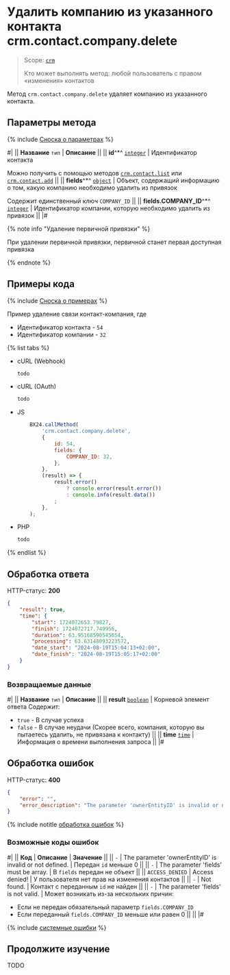 # Удалить компанию из указанного контакта crm.contact.company.delete

> Scope: [`crm`](../../../scopes/permissions.md)
>
> Кто может выполнять метод: любой пользователь с правом «изменения» контактов

Метод `crm.contact.company.delete` удаляет компанию из указанного контакта.


## Параметры метода

{% include [Сноска о параметрах](../../../../_includes/required.md) %}

#|
|| **Название**
`тип` | **Описание** ||
|| **id**^*^
[`integer`][1] | Идентификатор контакта

Можно получить с помощью методов [`crm.contact.list`](../crm-contact-list.md) или [`crm.contact.add`](../crm-contact-add.md) ||
|| **fields**^*^
[`object`][1] | Объект, содержащий информацию о том, какую компанию необходимо удалить из привязок

Содержит единственный ключ `COMPANY_ID` ||
|| **fields.COMPANY_ID**^*^
[`integer`][1] | Идентификатор компании, которую необходимо удалить из привязок ||
|#

{% note info "Удаление первичной привязки" %}

При удалении первичной привязки, первичной станет первая доступная привязка

{% endnote %}


## Примеры кода

{% include [Сноска о примерах](../../../../_includes/examples.md) %}

Пример удаление связи контакт-компания, где
* Идентификатор контакта - `54`
* Идентификатор компании - `32`

{% list tabs %}

- cURL (Webhook)

    ```bash
    todo
    ```

- cURL (OAuth)

    ```bash
    todo
    ```

- JS

    ```js
        BX24.callMethod(
            'crm.contact.company.delete',
            {
                id: 54,
                fields: {
                    COMPANY_ID: 32,
                },
            },
            (result) => {
                result.error()
                    ? console.error(result.error())
                    : console.info(result.data())
                ;
            },
        );
    ```

- PHP

    ```php
    todo
    ```

{% endlist %}

## Обработка ответа

HTTP-статус: **200**

```json
{
	"result": true,
	"time": {
		"start": 1724072653.79827,
		"finish": 1724072717.749956,
		"duration": 63.95168590545654,
		"processing": 63.63148093223572,
		"date_start": "2024-08-19T15:04:13+02:00",
		"date_finish": "2024-08-19T15:05:17+02:00"
	}
}
```

### Возвращаемые данные

#|
|| **Название**
`тип` | **Описание** ||
|| **result**
[`boolean`][1] | Корневой элемент ответа
Содержит:

- `true` - В случае успеха
- `false` - В случае неудачи (Скорее всего, компания, которую вы пытаетесь удалить, не привязана к контакту)
||
|| **time**
[`time`][1] | Информация о времени выполнения запроса ||
|#


## Обработка ошибок

HTTP-статус: **400**

```json
{
	"error": "",
	"error_description": "The parameter 'ownerEntityID' is invalid or not defined."
}
```

{% include notitle [обработка ошибок](../../../../_includes/error-info.md) %}

### Возможные коды ошибок

#|
|| **Код** | **Описание** | **Значение** ||
|| `-`     | The parameter 'ownerEntityID' is invalid or not defined. | Передан `id` меньше 0 ||
|| `-`     | The parameter 'fields' must be array. | В `fields` передан не объект ||
|| `ACCESS_DENIED` | Access denied! | У пользователя нет прав на изменения контактов ||
|| `-`     | Not found. | Контакт с переданным `id` не найден ||
|| `-`     | The parameter 'fields' is not valid. | Может возникать из-за нескольких причин:
* Если не передан обязательный параметр `fields.COMPANY_ID`
* Если переданный `fields.COMPANY_ID` меньше или равен 0 ||
||
|#

{% include [системные ошибки](../../../../_includes/system-errors.md) %}


## Продолжите изучение
TODO

[1]: ../../../data-types.md
